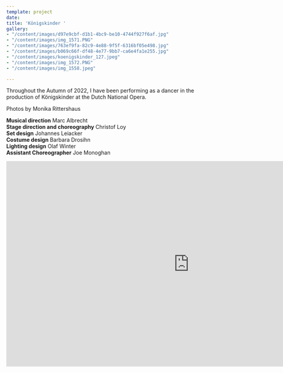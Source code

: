 ```yaml
---
template: project
date: 
title: 'Königskinder '
gallery:
- "/content/images/d97e9cbf-d1b1-4bc9-be10-4744f927f6af.jpg"
- "/content/images/img_1571.PNG"
- "/content/images/763ef9fa-82c9-4e88-9f5f-6316bf05e498.jpg"
- "/content/images/b069c66f-df48-4e77-9bb7-ca6e4fa1e255.jpg"
- "/content/images/koenigskinder_127.jpeg"
- "/content/images/img_1572.PNG"
- "/content/images/img_1558.jpeg"

---
```

Throughout the Autumn of 2022, I have been performing as a dancer in the production of Königskinder at the Dutch National Opera. 

Photos by Monika Rittershaus 

**Musical direction** Marc Albrecht  
**Stage direction and choreography** Christof Loy  
**Set design** Johannes Leiacker  
**Costume design** Barbara Drosihn  
**Lighting design** Olaf Winter  
**Assistant Choreographer** Joe Monoghan

<iframe width="966" height="543" src="https://www.youtube.com/embed/4d0rqLVVWX4" title="Königskinder trailer with Christof Loy | Dutch National Opera" frameborder="0" allow="accelerometer; autoplay; clipboard-write; encrypted-media; gyroscope; picture-in-picture" allowfullscreen></iframe>